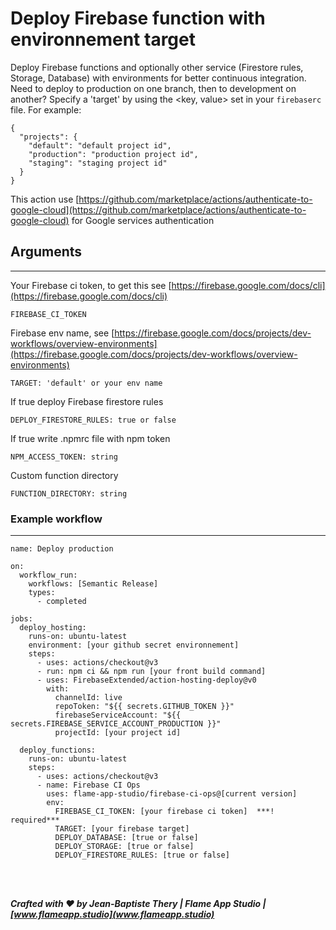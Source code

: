 # Deploy Firebase function with environnement target

Deploy Firebase functions and optionally other service (Firestore rules, Storage, Database) with environments for better continuous integration. Need to deploy to production on one branch, then to development on another? Specify a 'target' by using the <key, value> set in your `firebaserc` file. For example:

```
{
  "projects": {
    "default": "default project id",
    "production": "production project id",
    "staging": "staging project id"
  }
}
```

This action use [https://github.com/marketplace/actions/authenticate-to-google-cloud](https://github.com/marketplace/actions/authenticate-to-google-cloud) for Google services authentication

## Arguments

---

Your Firebase ci token, to get this see [https://firebase.google.com/docs/cli](https://firebase.google.com/docs/cli)

```
FIREBASE_CI_TOKEN
```

Firebase env name, see [https://firebase.google.com/docs/projects/dev-workflows/overview-environments](https://firebase.google.com/docs/projects/dev-workflows/overview-environments)

```
TARGET: 'default' or your env name
```

If true deploy Firebase firestore rules

```
DEPLOY_FIRESTORE_RULES: true or false
```

If true write .npmrc file with npm token

```
NPM_ACCESS_TOKEN: string
```

Custom function directory

```
FUNCTION_DIRECTORY: string
```

### Example workflow

---

```
name: Deploy production

on:
  workflow_run:
    workflows: [Semantic Release]
    types:
      - completed

jobs:
  deploy_hosting:
    runs-on: ubuntu-latest
    environment: [your github secret environnement]
    steps:
      - uses: actions/checkout@v3
      - run: npm ci && npm run [your front build command]
      - uses: FirebaseExtended/action-hosting-deploy@v0
        with:
          channelId: live
          repoToken: "${{ secrets.GITHUB_TOKEN }}"
          firebaseServiceAccount: "${{ secrets.FIREBASE_SERVICE_ACCOUNT_PRODUCTION }}"
          projectId: [your project id]

  deploy_functions:
    runs-on: ubuntu-latest
    steps:
      - uses: actions/checkout@v3
      - name: Firebase CI Ops
        uses: flame-app-studio/firebase-ci-ops@[current version]
        env:
          FIREBASE_CI_TOKEN: [your firebase ci token]  ***! required***
          TARGET: [your firebase target]
          DEPLOY_DATABASE: [true or false]
          DEPLOY_STORAGE: [true or false]
          DEPLOY_FIRESTORE_RULES: [true or false]
```

<br/><br/>

**_Crafted with ❤️ by Jean-Baptiste Thery | Flame App Studio | [www.flameapp.studio](www.flameapp.studio)_**

